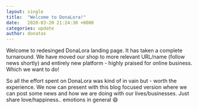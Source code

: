 ```yaml
---
layout: single
title:  "Welcome to DonaLora!"
date:   2020-03-20 21:24:30 +0000
categories: update
author: donatas
---
```


Welcome to redesinged DonaLora landing page.
It has taken a complete turnaround.
We have moved our shop to more relevant URL/name (follow news shortly) and entirely new platform - highly praised for online business.
Which we want to do!

So all the effort spent on DonaLora was kind of in vain but - worth the experience.
We now can present with this blog focused version where we can post some news and how we are doing with our lives/businesses.
Just share love/happiness.. emotions in general :smile:
